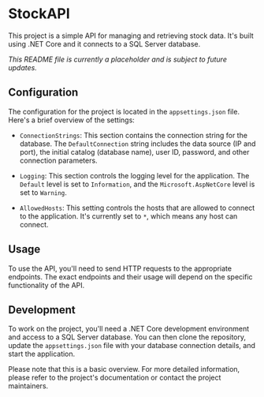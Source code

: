 # StockAPI

This project is a simple API for managing and retrieving stock data. It's built using .NET Core and it connects to a SQL Server database.

_This README file is currently a placeholder and is subject to future updates._

## Configuration

The configuration for the project is located in the `appsettings.json` file. Here's a brief overview of the settings:

- `ConnectionStrings`: This section contains the connection string for the database. The `DefaultConnection` string includes the data source (IP and port), the initial catalog (database name), user ID, password, and other connection parameters.

- `Logging`: This section controls the logging level for the application. The `Default` level is set to `Information`, and the `Microsoft.AspNetCore` level is set to `Warning`.

- `AllowedHosts`: This setting controls the hosts that are allowed to connect to the application. It's currently set to `*`, which means any host can connect.

## Usage

To use the API, you'll need to send HTTP requests to the appropriate endpoints. The exact endpoints and their usage will depend on the specific functionality of the API.

## Development

To work on the project, you'll need a .NET Core development environment and access to a SQL Server database. You can then clone the repository, update the `appsettings.json` file with your database connection details, and start the application.

Please note that this is a basic overview. For more detailed information, please refer to the project's documentation or contact the project maintainers.
